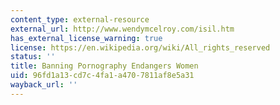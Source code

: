 ```yaml
---
content_type: external-resource
external_url: http://www.wendymcelroy.com/isil.htm
has_external_license_warning: true
license: https://en.wikipedia.org/wiki/All_rights_reserved
status: ''
title: Banning Pornography Endangers Women
uid: 96fd1a13-cd7c-4fa1-a470-7811af8e5a31
wayback_url: ''
---
```

